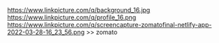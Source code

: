 https://www.linkpicture.com/q/background_16.jpg
https://www.linkpicture.com/q/profile_16.png
https://www.linkpicture.com/q/screencapture-zomatofinal-netlify-app-2022-03-28-16_23_56.png >> zomato
